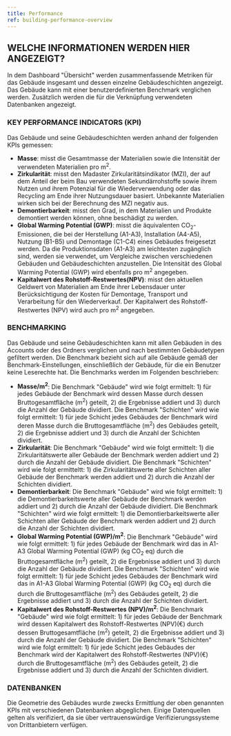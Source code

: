 ```yaml
---
title: Performance
ref: building-performance-overview
---
```


## WELCHE INFORMATIONEN WERDEN HIER ANGEZEIGT?
In dem Dashboard "Übersicht" werden zusammenfassende Metriken für das Gebäude insgesamt und dessen einzelne Gebäudeschichten angezeigt. Das Gebäude kann mit einer benutzerdefinierten Benchmark verglichen werden. Zusätzlich werden die für die Verknüpfung verwendeten Datenbanken angezeigt.

### KEY PERFORMANCE INDICATORS (KPI)
Das Gebäude und seine Gebäudeschichten werden anhand der folgenden KPIs gemessen:

- **Masse**: misst die Gesamtmasse der Materialien sowie die Intensität der verwendeten Materialien pro m<sup>2</sup>.
- **Zirkularität**: misst den Madaster Zirkularitätsindikator (MZI), der auf dem Anteil der beim Bau verwendeten Sekundärrohstoffe sowie ihrem Nutzen und ihrem Potenzial für die Wiederverwendung oder das Recycling am Ende ihrer Nutzungsdauer basiert. Unbekannte Materialien wirken sich bei der Berechnung des MZI negativ aus. 
- **Demontierbarkeit**: misst den Grad, in dem Materialien und Produkte demontiert werden können, ohne beschädigt zu werden.
- **Global Warming Potential (GWP)**: misst die äquivalenten CO<sub>2</sub>-Emissionen, die bei der Herstellung (A1-A3), Installation (A4-A5), Nutzung (B1-B5) und Demontage (C1-C4) eines Gebäudes freigesetzt werden. Da die Produktionsdaten (A1-A3) am leichtesten zugänglich sind, werden sie verwendet, um Vergleiche zwischen verschiedenen Gebäuden und Gebäudeschichten anzustellen. Die Intensität des Global Warming Potential (GWP) wird ebenfalls pro m<sup>2</sup> angegeben. 
- **Kapitalwert des Rohstoff-Restwertes(NPV)**: misst den aktuellen Geldwert von Materialien am Ende ihrer Lebensdauer unter Berücksichtigung der Kosten für Demontage, Transport und Verarbeitung für den Wiederverkauf. Der Kapitalwert des Rohstoff-Restwertes (NPV) wird auch pro m<sup>2</sup> angegeben.

### BENCHMARKING
Das Gebäude und seine Gebäudeschichten kann mit allen Gebäuden in des Accounts oder des Ordners verglichen und nach bestimmten Gebäudetypen gefiltert werden. Die Benchmark bezieht sich auf alle Gebäude gemäß der Benchmark-Einstellungen, einschließlich der Gebäude, für die ein Benutzer keine Leserechte hat. Die Benchmarks werden im Folgenden beschrieben:

- **Masse/m<sup>2</sup>**: 
Die Benchmark "Gebäude" wird wie folgt ermittelt: 1) für jedes Gebäude der Benchmark wird dessen Masse durch dessen Bruttogesamtfläche (m<sup>2</sup>) geteilt, 2) die Ergebnisse addiert und 3) durch die Anzahl der Gebäude dividiert. 
Die Benchmark "Schichten" wird wie folgt ermittelt: 1) für jede Schicht jedes Gebäudes der Benchmark wird deren Masse durch die Bruttogesamtfläche (m<sup>2</sup>) des Gebäudes geteilt, 2) die Ergebnisse addiert und 3) durch die Anzahl der Schichten dividiert.
- **Zirkularität**:
Die Benchmark "Gebäude" wird wie folgt ermittelt: 1) die Zirkularitätswerte aller Gebäude der Benchmark werden addiert und 2) durch die Anzahl der Gebäude dividiert. Die Benchmark "Schichten" wird wie folgt ermitteltt: 1) die Zirkularitätswerte aller Schichten aller Gebäude der Benchmark werden addiert und 2) durch die Anzahl der Schichten dividiert.
- **Demontierbarkeit**: 
Die Benchmark "Gebäude" wird wie folgt ermittelt: 1) die Demontierbarkeitswerte aller Gebäude der Benchmark werden addiert und 2) durch die Anzahl der Gebäude dividiert.
Die Benchmark "Schichten" wird wie folgt ermittelt: 1) die Demontierbarkeitswerte aller Schichten aller Gebäude der Benchmark werden addiert und 2) durch die Anzahl der Schichten dividiert.
- **Global Warming Potential (GWP)/m<sup>2</sup>**:
Die Benchmark "Gebäude" wird wie folgt ermittelt: 1) für jedes Gebäude der Benchmark wird das in A1-A3 Global Warming Potential (GWP) (kg CO<sub>2</sub> eq) durch die Bruttogesamtfläche (m<sup>2</sup>) geteilt, 2) die Ergebnisse addiert und 3) durch die Anzahl der Gebäude dividiert.
Die Benchmark "Schichten" wird wie folgt ermittelt: 1) für jede Schicht jedes Gebäudes der Benchmark wird das in A1-A3 Global Warming Potential (GWP) (kg CO<sub>2</sub> eq) durch die durch die Bruttogesamtfläche (m<sup>2</sup>) des Gebäudes geteilt, 2) die Ergebnisse addiert und 3) durch die Anzahl der Schichten dividiert. 
- **Kapitalwert des Rohstoff-Restwertes (NPV)/m<sup>2</sup>**:
Die Benchmark "Gebäude" wird wie folgt ermittelt: 1) für jedes Gebäude der Benchmark wird dessen Kapitalwert des Rohstoff-Restwertes (NPV)(€) durch dessen Bruttogesamtfläche (m<sup>2</sup>) geteilt, 2) die Ergebnisse addiert und 3) durch die Anzahl der Gebäude dividiert.
Die Benchmark "Schichten" wird wie folgt ermittelt: 1) für jede Schicht jedes Gebäudes der Benchmark wird der Kapitalwert des Rohstoff-Restwertes (NPV)(€) durch die Bruttogesamtfläche (m<sup>2</sup>) des Gebäudes geteilt, 2) die Ergebnisse addiert und 3) durch die Anzahl der Schichten dividiert.

### DATENBANKEN
Die Geometrie des Gebäudes wurde zwecks Ermittlung der oben genannten KPIs mit verschiedenen Datenbanken abgeglichen. Einige Datenquellen gelten als verifiziert, da sie über vertrauenswürdige Verifizierungssysteme von Drittanbietern verfügen.
